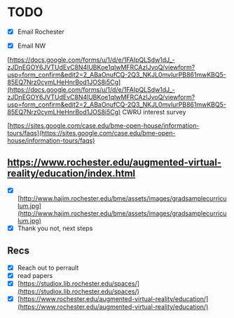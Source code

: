 # TODO

- [x] Email Rochester
- [x] Email NW

  

[https://docs.google.com/forms/u/1/d/e/1FAIpQLSdw1dJ_-zJDnEGOY6JVTUdEvC8N4lUBKoe1qIwMFRCAzIJvoQ/viewform?usp=form_confirm&edit2=2_ABaOnufCQ-2Q3_NKJL0mvlurPB861mwKBQ5-85EQ7Nrz0cymLHeHnrBod1JOS8i5Cg](https://docs.google.com/forms/u/1/d/e/1FAIpQLSdw1dJ_-zJDnEGOY6JVTUdEvC8N4lUBKoe1qIwMFRCAzIJvoQ/viewform?usp=form_confirm&edit2=2_ABaOnufCQ-2Q3_NKJL0mvlurPB861mwKBQ5-85EQ7Nrz0cymLHeHnrBod1JOS8i5Cg) CWRU interest survey

[https://sites.google.com/case.edu/bme-open-house/information-tours/faqs](https://sites.google.com/case.edu/bme-open-house/information-tours/faqs)

  

## https://www.rochester.edu/augmented-virtual-reality/education/index.html

- [x] [http://www.hajim.rochester.edu/bme/assets/images/gradsamplecurriculum.jpg](http://www.hajim.rochester.edu/bme/assets/images/gradsamplecurriculum.jpg)
- [x] Thank you not, next steps

## Recs

- [x] Reach out to perrault
- [x] read papers
- [x] [https://studiox.lib.rochester.edu/spaces/](https://studiox.lib.rochester.edu/spaces/)
- [x] [https://www.rochester.edu/augmented-virtual-reality/education/](https://www.rochester.edu/augmented-virtual-reality/education/)
